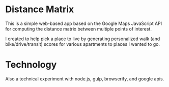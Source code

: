 Distance Matrix
===============

This is a simple web-based app based on the Google Maps JavaScript API for computing the distance matrix between multiple points of
interest.

I created to help pick a place to live by generating personalized walk (and bike/drive/transit) scores for various
apartments to places I wanted to go.

Technology
==========

Also a technical experiment with node.js, gulp, browserify, and google apis.